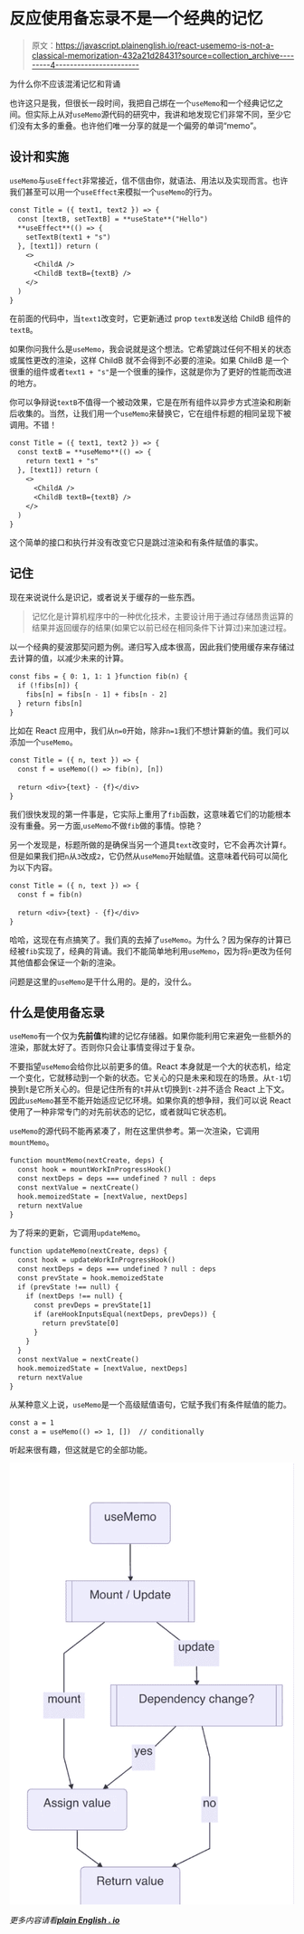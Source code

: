 # 反应使用备忘录不是一个经典的记忆

> 原文：<https://javascript.plainenglish.io/react-usememo-is-not-a-classical-memorization-432a21d28431?source=collection_archive---------4----------------------->

为什么你不应该混淆记忆和背诵

也许这只是我，但很长一段时间，我把自己绑在一个`useMemo`和一个经典记忆之间。但实际上从对`useMemo`源代码的研究中，我讲和地发现它们非常不同，至少它们没有太多的重叠。也许他们唯一分享的就是一个偏旁的单词“memo”。

## 设计和实施

`useMemo`与`useEffect`非常接近，信不信由你，就语法、用法以及实现而言。也许我们甚至可以用一个`useEffect`来模拟一个`useMemo`的行为。

```
const Title = ({ text1, text2 }) => {
  const [textB, setTextB] = **useState**("Hello")
  **useEffect**(() => {
    setTextB(text1 + "s")
  }, [text1]) return (
    <>
      <ChildA />
      <ChildB textB={textB} />
    </>
  ) 
}
```

在前面的代码中，当`text1`改变时，它更新通过 prop `textB`发送给 ChildB 组件的`textB`。

如果你问我什么是`useMemo`，我会说就是这个想法。它希望跳过任何不相关的状态或属性更改的渲染，这样 ChildB 就不会得到不必要的渲染。如果 ChildB 是一个很重的组件或者`text1 + "s"`是一个很重的操作，这就是你为了更好的性能而改进的地方。

你可以争辩说`textB`不值得一个被动效果，它是在所有组件以异步方式渲染和刷新后收集的。当然，让我们用一个`useMemo`来替换它，它在组件标题的相同呈现下被调用。不错！

```
const Title = ({ text1, text2 }) => {
  const textB = **useMemo**(() => {
    return text1 + "s"
  }, [text1]) return (
    <>
      <ChildA />
      <ChildB textB={textB} />
    </>
  )
}
```

这个简单的接口和执行并没有改变它只是跳过渲染和有条件赋值的事实。

## 记住

现在来说说什么是识记，或者说关于缓存的一些东西。

> 记忆化是计算机程序中的一种优化技术，主要设计用于通过存储昂贵运算的结果并返回缓存的结果(如果它以前已经在相同条件下计算过)来加速过程。

以一个经典的斐波那契问题为例。递归写入成本很高，因此我们使用缓存来存储过去计算的值，以减少未来的计算。

```
const fibs = { 0: 1, 1: 1 }function fib(n) {
  if (!fibs[n]) {
    fibs[n] = fibs[n - 1] + fibs[n - 2]
  } return fibs[n]
}
```

比如在 React 应用中，我们从`n=0`开始，除非`n=1`我们不想计算新的值。我们可以添加一个`useMemo`。

```
const Title = ({ n, text }) => {
  const f = useMemo(() => fib(n), [n])

  return <div>{text} - {f}</div>
}
```

我们很快发现的第一件事是，它实际上重用了`fib`函数，这意味着它们的功能根本没有重叠。另一方面,`useMemo`不做`fib`做的事情。惊艳？

另一个发现是，标题所做的是确保当另一个道具`text`改变时，它不会再次计算`f`。但是如果我们把`n`从`3`改成`2`，它仍然从`useMemo`开始赋值。这意味着代码可以简化为以下内容。

```
const Title = ({ n, text }) => {
  const f = fib(n)

  return <div>{text} - {f}</div>
}
```

哈哈，这现在有点搞笑了。我们真的去掉了`useMemo`。为什么？因为保存的计算已经被`fib`实现了，经典的背诵。我们不能简单地利用`useMemo`，因为将`n`更改为任何其他值都会保证一个新的渲染。

问题是这里的`useMemo`是干什么用的。是的，没什么。

## 什么是使用备忘录

`useMemo`有一个仅为**先前值**构建的记忆存储器。如果你能利用它来避免一些额外的渲染，那就太好了。否则你只会让事情变得过于复杂。

不要指望`useMemo`会给你比以前更多的值。React 本身就是一个大的状态机，给定一个变化，它就移动到一个新的状态。它关心的只是未来和现在的场景。从`t-1`切换到`t`是它所关心的。但是记住所有的`t`并从`t`切换到`t-2`并不适合 React 上下文。因此`useMemo`甚至不能开始适应记忆环境。如果你真的想争辩，我们可以说 React 使用了一种非常专门的对先前状态的记忆，或者就叫它状态机。

`useMemo`的源代码不能再紧凑了，附在这里供参考。第一次渲染，它调用`mountMemo`。

```
function mountMemo(nextCreate, deps) {
  const hook = mountWorkInProgressHook()
  const nextDeps = deps === undefined ? null : deps
  const nextValue = nextCreate()
  hook.memoizedState = [nextValue, nextDeps]
  return nextValue
}
```

为了将来的更新，它调用`updateMemo`。

```
function updateMemo(nextCreate, deps) {
  const hook = updateWorkInProgressHook()
  const nextDeps = deps === undefined ? null : deps
  const prevState = hook.memoizedState
  if (prevState !== null) {
    if (nextDeps !== null) {
      const prevDeps = prevState[1]
      if (areHookInputsEqual(nextDeps, prevDeps)) {
        return prevState[0]
      }
    }
  }
  const nextValue = nextCreate()
  hook.memoizedState = [nextValue, nextDeps]
  return nextValue
}
```

从某种意义上说，`useMemo`是一个高级赋值语句，它赋予我们有条件赋值的能力。

```
const a = 1
const a = useMemo(() => 1, [])  // conditionally
```

听起来很有趣，但这就是它的全部功能。

![](img/1e6785404339506c90e97ade03573a57.png)

*更多内容请看*[***plain English . io***](http://plainenglish.io)
